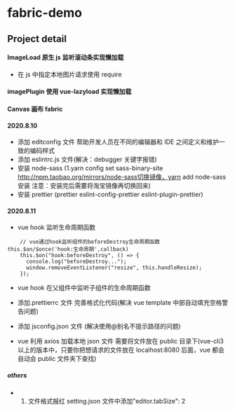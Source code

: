 # fabric-demo

## Project detail

#### ImageLoad 原生 js 监听滚动条实现懒加载

- 在 js 中指定本地图片请求使用 require

#### imagePlugin 使用 vue-lazyload 实现懒加载

#### Canvas 画布 fabric

#### 2020.8.10

- 添加 editconfig 文件 帮助开发人员在不同的编辑器和 IDE 之间定义和维护一致的编码样式
- 添加 eslintrc.js 文件(解决：debugger 关键字报错)
- 安装 node-sass (1.yarn config set sass-binary-site http://npm.taobao.org/mirrors/node-sass切换镜像，yarn add node-sass 安装 注意：安装完后需要将淘宝镜像再切换回来)
- 安装 prettier (prettier eslint-config-prettier eslint-plugin-prettier)

#### 2020.8.11

- vue hook 监听生命周期函数

```
    // vue通过hook监听组件的beforeDestroy生命周期函数 this.$on/$once('hook:生命周期',callback)
    this.$on("hook:beforeDestroy", () => {
      console.log("beforeDestroy...");
      window.removeEventListener("resize", this.handleResize);
    });
```

- vue hook 在父组件中监听子组件的生命周期函数
- 添加.prettierrc 文件 完善格式化代码(解决 vue template 中部自动填充空格警告问题)
- 添加 jsconfig.json 文件 (解决使用@别名不提示路径的问题)

- vue 利用 axios 加载本地 json 文件
  需要将文件放在 public 目录下(vue-cli3 以上的版本中，只要你把想请求的文件放在 localhost:8080 后面，vue 都会自动会 public 文件夹下查找)

##### others

- 1. 文件格式报红 setting.json 文件中添加"editor.tabSize": 2
